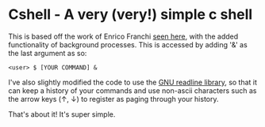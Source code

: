 # Cshell - A very (very!) simple c shell 

This is based off the work of Enrico Franchi [seen here](https://web.archive.org/web/20170223203852/http://rik0.altervista.org/snippets/csimpleshell.html), 
with the added functionality of background processes. This is accessed by adding '&' as the last argument as so:

```
<user> $ [YOUR COMMAND] &
```

I've also slightly modified the code to use the [GNU readline library](https://cnswww.cns.cwru.edu/php/chet/readline/rltop.html), 
so that it can keep a history of your commands and use non-ascii characters such as the arrow keys (↑, ↓) to register as paging 
through your history.

That's about it! It's super simple.
